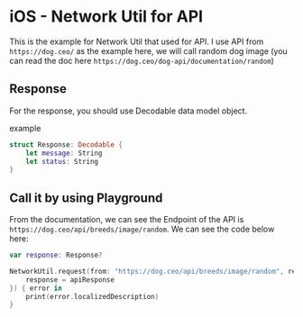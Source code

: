 # iOS - Network Util for API

This is the example for Network Util that used for API.
I use API from `https://dog.ceo/` as the example here, we will call random dog image (you can read the doc here `https://dog.ceo/dog-api/documentation/random`)

## Response

For the response, you should use Decodable data model object.

example
```swift
struct Response: Decodable {
    let message: String
    let status: String
}
```

## Call it by using Playground

From the documentation, we can see the Endpoint of the API is `https://dog.ceo/api/breeds/image/random`. We can see the code below here:

```swift
var response: Response?

NetworkUtil.request(from: "https://dog.ceo/api/breeds/image/random", responseType: Response.self, httpMethod: .get, parameters: nil, onSuccess: { apiResponse in
    response = apiResponse
}) { error in
    print(error.localizedDescription)
}
```
